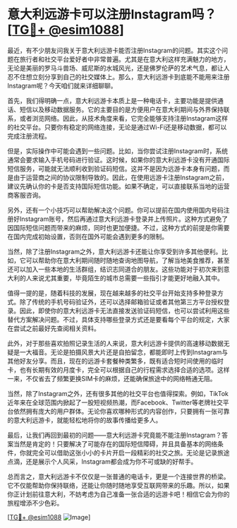 # 意大利远游卡可以注册Instagram吗？[[TG💪+ @esim1088](https://t.me/s/esim1088)]

最近，有不少朋友问我关于意大利远游卡能否注册Instagram的问题。其实这个问题在旅行者和社交平台爱好者中非常普遍。尤其是在意大利这样充满魅力的地方，无论是美丽的罗马斗兽场、威尼斯的水城风光，还是佛罗伦萨的艺术气息，都让人忍不住想立刻分享到自己的社交媒体上。那么，意大利远游卡到底能不能用来注册Instagram呢？今天咱们就来详细聊聊。

首先，我们得明确一点，意大利远游卡本质上是一种电话卡，主要功能是提供通话、短信以及移动数据服务。它的主要目的是方便用户在意大利期间与外界保持联系，或者浏览网络。因此，从技术角度来看，它完全能够支持注册Instagram这样的社交平台。只要你有稳定的网络连接，无论是通过Wi-Fi还是移动数据，都可以完成注册流程。

但是，实际操作中可能会遇到一些问题。比如，当你尝试注册Instagram时，系统通常会要求输入手机号码进行验证。这时候，如果你的意大利远游卡没有开通国际短信服务，可能就无法顺利收到验证码短信。这并不是因为远游卡本身有问题，而是由于运营商之间的协议限制导致的。因此，在使用远游卡注册Instagram之前，建议先确认你的卡是否支持国际短信功能。如果不确定，可以直接联系当地的运营商客服咨询。

另外，还有一个小技巧可以帮助解决这个问题。你可以提前在国内使用国内号码注册好Instagram账号，然后再通过意大利远游卡登录并上传照片。这种方式避免了因国际短信问题而带来的麻烦，同时也更加便捷。不过，这种方式的前提是你需要在国内完成初始设置，否则在国外可能会遇到更多的限制。

当然，除了注册Instagram之外，意大利远游卡还能让你享受到许多其他便利。比如，它可以帮助你在意大利期间随时随地查询地图导航，了解当地美食推荐，甚至还可以加入一些本地的生活群组，结识志同道合的朋友。这些功能对于初次来到意大利的人来说尤其重要，毕竟陌生的城市总需要一些指引才能更好地融入其中。

值得一提的是，随着科技的发展，现在越来越多的社交平台开始支持多种登录方式。除了传统的手机号码验证外，还可以选择邮箱验证或者其他第三方平台授权登录。因此，即使你的意大利远游卡无法直接发送验证码短信，也可以尝试利用这些替代方案解决问题。不过，具体支持哪些登录方式还是要看每个平台的规定，大家在尝试之前最好先查阅相关资料。

此外，对于那些喜欢拍照记录生活的人来说，意大利远游卡提供的高速移动数据无疑是一大福音。无论是拍摄风景大片还是自拍留念，都能即时上传到Instagram与其他好友分享。而且，现在的远游卡套餐种类繁多，既有适合短时间使用的临时卡，也有长期有效的月度卡，完全可以根据自己的行程需求选择合适的选项。这样一来，不仅省去了频繁更换SIM卡的麻烦，还能确保旅途中的网络畅通无阻。

当然，除了Instagram之外，还有很多其他的社交平台也值得探索。例如，TikTok近年来在全球范围内掀起了一股短视频热潮，而Facebook、Twitter等老牌社交平台依然拥有庞大的用户群体。无论你喜欢哪种形式的内容创作，只要拥有一张可靠的意大利远游卡，就能轻松地将你的故事传播给更多人。

最后，让我们再回到最初的问题——意大利远游卡究竟能不能注册Instagram？答案当然是肯定的！只要解决了可能存在的国际短信障碍，并且具备基本的网络条件，你就完全可以借助这张小小的卡片开启一段精彩的社交之旅。无论是记录旅途点滴，还是展示个人风采，Instagram都会成为你不可或缺的好帮手。

总而言之，意大利远游卡不仅仅是一张普通的电话卡，更是一个连接世界的桥梁。它不仅能帮助你保持联络，还能让你随时随地享受互联网带来的乐趣。所以，如果你正计划前往意大利，不妨考虑为自己准备一张合适的远游卡吧！相信它会为你的旅程增添不少色彩。

[[TG💪+ @esim1088](https://t.me/s/esim1088) ![Image](https://i.postimg.cc/4NQfJmqS/Snipaste-2025-05-13-00-14-12.png)]